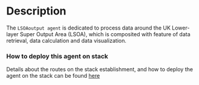 # Description

The `LSOAoutput agent` is dedicated to process data around the UK Lower-layer Super Output Area (LSOA), which is composited with feature of data retrieval, data calculation and data visualization.

### How to deploy this agent on stack
Details about the routes on the stack establishment, and how to deploy the agent on the stack can be found [here](https://htmlpreview.github.io/?https://github.com/cambridge-cares/TheWorldAvatar/blob/dev-heat-pump-migration-to-stack-3/Agents/LSOAInputAgent/deploy_agent_on_stack.html)